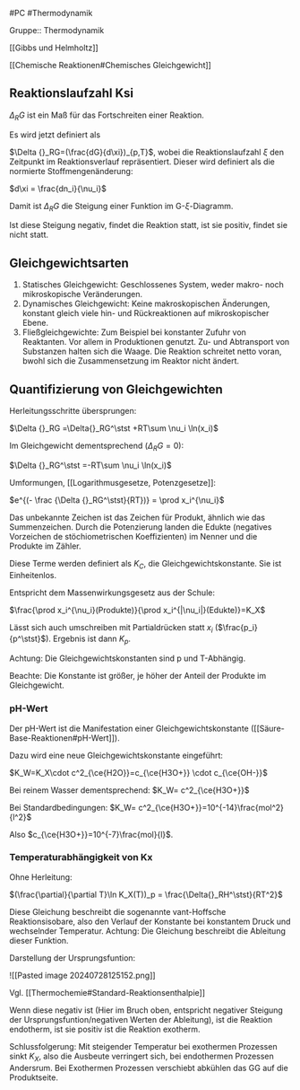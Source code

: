 #PC #Thermodynamik 

Gruppe:: Thermodynamik

[[Gibbs und Helmholtz]]

[[Chemische Reaktionen#Chemisches Gleichgewicht]]

## Reaktionslaufzahl Ksi

$\Delta {}_RG$ ist ein Maß für das Fortschreiten einer Reaktion.

Es wird jetzt definiert als 

$\Delta {}_RG=(\frac{dG}{d\xi})_{p,T}$, wobei die Reaktionslaufzahl $\xi$ den Zeitpunkt im Reaktionsverlauf repräsentiert. Dieser wird definiert als die normierte Stoffmengenänderung:

$d\xi = \frac{dn_i}{\nu_i}$

Damit ist $\Delta {}_RG$ die Steigung einer Funktion im G-$\xi$-Diagramm.

Ist diese Steigung negativ, findet die Reaktion statt, ist sie positiv, findet sie nicht statt.

## Gleichgewichtsarten

1. Statisches Gleichgewicht: Geschlossenes System, weder makro- noch mikroskopische Veränderungen.
2. Dynamisches Gleichgewicht: Keine makroskopischen Änderungen, konstant gleich viele hin- und Rückreaktionen auf mikroskopischer Ebene.
3. Fließgleichgewichte: Zum Beispiel bei konstanter Zufuhr von Reaktanten. Vor allem in Produktionen genutzt. Zu- und Abtransport von Substanzen halten sich die Waage. Die Reaktion schreitet netto voran, bwohl sich die Zusammensetzung im Reaktor nicht ändert.

## Quantifizierung von Gleichgewichten

Herleitungsschritte übersprungen:

$\Delta {}_RG =\Delta{}_RG^\stst +RT\sum \nu_i \ln(x_i)$

Im Gleichgewicht dementsprechend ($\Delta {}_RG=0$):

$\Delta {}_RG^\stst =-RT\sum \nu_i \ln(x_i)$

Umformungen, [[Logarithmusgesetze, Potenzgesetze]]:

$e^{(- \frac {\Delta {}_RG^\stst}{RT})} = \prod x_i^{\nu_i}$

Das unbekannte Zeichen ist das Zeichen für Produkt, ähnlich wie das Summenzeichen.
Durch die Potenzierung landen die Edukte (negatives Vorzeichen de stöchiometrischen Koeffizienten) im Nenner und die Produkte im Zähler.

Diese Terme werden definiert als $K_C$, die Gleichgewichtskonstante. Sie ist Einheitenlos.

Entspricht dem Massenwirkungsgesetz aus der Schule:

$\frac{\prod x_i^{\nu_i}(Produkte)}{\prod x_i^{|\nu_i|}(Edukte)}=K_X$

Lässt sich auch umschreiben mit Partialdrücken statt $x_i$ ($\frac{p_i}{p^\stst}$). Ergebnis ist dann $K_p$.

Achtung: Die Gleichgewichtskonstanten sind p und T-Abhängig.

Beachte: Die Konstante ist größer, je höher der Anteil der Produkte im Gleichgewicht.

### pH-Wert

Der pH-Wert ist die Manifestation einer Gleichgewichtskonstante ([[Säure-Base-Reaktionen#pH-Wert]]).

Dazu wird eine neue Gleichgewichtskonstante eingeführt:

$K_W=K_X\cdot c^2_{\ce{H2O}}=c_{\ce{H3O+}} \cdot  c_{\ce{OH-}}$

Bei reinem Wasser dementsprechend: $K_W= c^2_{\ce{H3O+}}$

Bei Standardbedingungen: $K_W= c^2_{\ce{H3O+}}=10^{-14}\frac{mol^2}{l^2}$

Also $c_{\ce{H3O+}}=10^{-7}\frac{mol}{l}$.

### Temperaturabhängigkeit von Kx

Ohne Herleitung:

$(\frac{\partial}{\partial T}\ln K_X(T))_p = \frac{\Delta{}_RH^\stst}{RT^2}$

Diese Gleichung beschreibt die sogenannte vant-Hoffsche Reaktionsisobare, also den Verlauf der Konstante bei konstantem Druck und wechselnder Temperatur. Achtung: Die Gleichung beschreibt die Ableitung dieser Funktion.

Darstellung der Ursprungsfuntion:

![[Pasted image 20240728125152.png]]

Vgl. [[Thermochemie#Standard-Reaktionsenthalpie]]

Wenn diese negativ ist (Hier im Bruch oben, entspricht negativer Steigung der Ursprungsfuntion/negativen Werten der Ableitung), ist die Reaktion endotherm, ist sie positiv ist die Reaktion exotherm.

Schlussfolgerung: Mit steigender Temperatur bei exothermen Prozessen sinkt $K_X$, also die Ausbeute verringert sich, bei endothermen Prozessen Andersrum. Bei Exothermen Prozessen verschiebt abkühlen das GG auf die Produktseite.